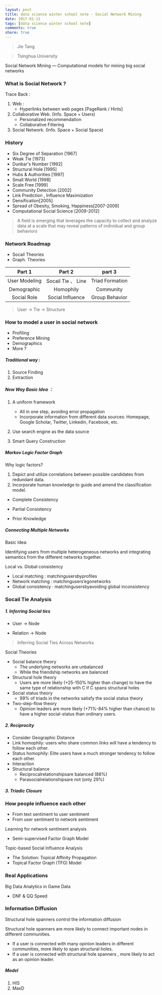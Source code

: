 ```yaml
---
layout: post
title: data science winter school note - Social Network Mining 
date: 2017-01-11
tags: [data science winter school note]
comments: true
share: true
---
```


> Jie Tang

> Tsinghua University

Social Network Mining  — Computational models for mining big social networks

### What is Social Network ?

Trace Back : 

1. Web : 
   - Hyperlinks between web pages [PageRank / Hints]
2. Collaborative Web.  (Info. Space + Users)
   - Personalized recommendation
   - Collaborative Filtering
3. Social Network. (Info. Space + Social Space)

### History

- Six Degree of Separation [1967]
- Weak Tie [1973]
- Dunbar's Number [1992]
- Structural Hole [1995]
- Hubs & Authorities [1997]
- Small World [1998]
- Scale Free [1999]
- Community Detection [2002]
- Link Prediction , Influence Maximization
- Densification[2005]
- Spread of Obesity, Smoking, Happiness[2007-2009]
- Computational Social Science [2009-2012]

> A field is emerging that leverages the capacity to collect and analyze data at a scale that may reveal patterns of individual and group behaviors



### Network Roadmap

- Socail Theories
- Graph. Theories

|    Part 1     |      Part 2       |     part 3      |
| :-----------: | :---------------: | :-------------: |
| User Modeling | Socail Tie 、 Line | Triad Formation |
|  Demographic  |     Homophily     |    Community    |
|  Social Role  | Social Influence  | Group Behavior  |

> User $\rightarrow$ Tie $\rightarrow$ Structure

### How to model a user in social network

-  Profiling
-  Preference Mining
-  Demographics
-  More ?

##### Traditional way :

1. Source Finding
2. Extraction

##### New Way Basic Idea ：

1. A uniform framework
   - All in one step, avoiding error propagation
   - Incorporate information from different data sources: Homepage, Google Scholar, Twitter, Linkedin, Facebook, etc.

2. Use search engine as the data source

3. Smart Query Construction




##### Markov Logic Factor Graph

Why logic factors?

1. Depict and utilize correlations between possible candidates from redundant data.
2. Incorporate human knowledge to guide and amend the classification model.



- Complete Consistency
- Partial Consistency

- Prior Knowledge



##### Connecting Multiple Networks

Basic Idea:

Identifying users from multiple heterogeneous networks and integrating semantics from the different networks together.

Local vs. Global consistency

- Local matching : matchingusersbyprofiles
- Network matching : matchingusers’egonetworks
- Global consistency : matchingusersbyavoiding global inconsistency

### Socail Tie Analysis

##### 1. Inferring Social ties

- User $\rightarrow$ Node

- Relation $\rightarrow$ Node



> Inferring Social Ties Across Networks

Social Theories

- Social balance theory
  - The underlying networks are unbalanced
  - While the friendship networks are balanced
- Structural hole theory
  - Users are more likely (+25-150% higher than change) to have the same type of relationship with C if C spans structural holes
- Social status theory
  - 99% of triads in the networks satisfy the social status theory
- Two-step-flow theory
  - Opinion leaders are more likely (+71%-84% higher than chance) to have a higher social-status than ordinary users.


##### 2. Reciprocity

- Consider Geographic Distance
- Link homophily: users who share common links will have a tendency to follow each other.
- Status homophily: Elite users have a much stronger tendency to follow each other.
- Interaction
- Structural balance
  - Reciprocalrelationshipsare balanced (88%)
  - Parasocialrelationshipsare not (only 29%)

##### 3. Triadic Closure

### How people influence each other

- From text sentiment to user sentiment
- From user sentiment to network sentiment

Learning for network sentiment analysis

- Semi-supervised Factor Graph Model

Topic-based Social Influence Analysis

- The Solution: Topical Affinity Propagation
- Topical Factor Graph (TFG) Model

### Real Applications 

Big Data Analytics in Game Data

- DNF & QQ Speed

### Information Diffusion

Structural hole spanners control the information diffusion

Structural hole spanners are more likely to connect important nodes in different communities.

- If a user is connected with many opinion leaders in different communities, more likely to span structural holes.
- If a user is connected with structural hole spanners , more likely to act as an opinion leader.


##### Model 

1. HIS
2. MaxD






